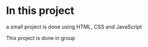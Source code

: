 # In this project 
a small project is done 
using HTML, CSS and JavaScript


This project is done in group
